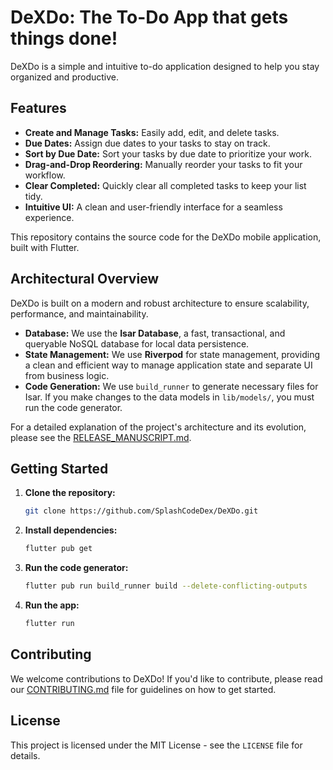 # DeXDo: The To-Do App that gets things done!

DeXDo is a simple and intuitive to-do application designed to help you stay organized and productive.

## Features

*   **Create and Manage Tasks:** Easily add, edit, and delete tasks.
*   **Due Dates:** Assign due dates to your tasks to stay on track.
*   **Sort by Due Date:** Sort your tasks by due date to prioritize your work.
*   **Drag-and-Drop Reordering:** Manually reorder your tasks to fit your workflow.
*   **Clear Completed:** Quickly clear all completed tasks to keep your list tidy.
*   **Intuitive UI:** A clean and user-friendly interface for a seamless experience.

This repository contains the source code for the DeXDo mobile application, built with Flutter.

## Architectural Overview

DeXDo is built on a modern and robust architecture to ensure scalability, performance, and maintainability.

*   **Database:** We use the **Isar Database**, a fast, transactional, and queryable NoSQL database for local data persistence.
*   **State Management:** We use **Riverpod** for state management, providing a clean and efficient way to manage application state and separate UI from business logic.
*   **Code Generation:** We use `build_runner` to generate necessary files for Isar. If you make changes to the data models in `lib/models/`, you must run the code generator.

For a detailed explanation of the project's architecture and its evolution, please see the [RELEASE_MANUSCRIPT.md](RELEASE_MANUSCRIPT.md).

## Getting Started

1.  **Clone the repository:**
    ```bash
    git clone https://github.com/SplashCodeDex/DeXDo.git
    ```
2.  **Install dependencies:**
    ```bash
    flutter pub get
    ```
3.  **Run the code generator:**
    ```bash
    flutter pub run build_runner build --delete-conflicting-outputs
    ```
4.  **Run the app:**
    ```bash
    flutter run
    ```

## Contributing

We welcome contributions to DeXDo! If you'd like to contribute, please read our [CONTRIBUTING.md](CONTRIBUTING.md) file for guidelines on how to get started.

## License

This project is licensed under the MIT License - see the `LICENSE` file for details.

